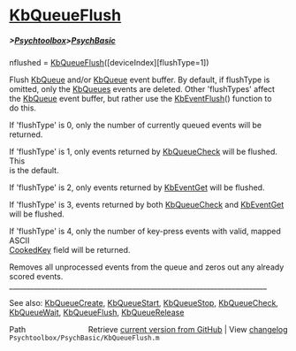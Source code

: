 # [KbQueueFlush](KbQueueFlush)
##### >[Psychtoolbox](Psychtoolbox)>[PsychBasic](PsychBasic)

 nflushed = [KbQueueFlush](KbQueueFlush)([deviceIndex][flushType=1])  
  
 Flush [KbQueue](KbQueue) and/or [KbQueue](KbQueue) event buffer. By default, if flushType is  
 omitted, only the [KbQueues](KbQueues) events are deleted. Other 'flushTypes' affect  
 the [KbQueue](KbQueue) event buffer, but rather use the [KbEventFlush](KbEventFlush)() function to  
 do this.  
  
 If 'flushType' is 0, only the number of currently queued events will be  
 returned.  
  
 If 'flushType' is 1, only events returned by [KbQueueCheck](KbQueueCheck) will be flushed. This  
 is the default.  
  
 If 'flushType' is 2, only events returned by [KbEventGet](KbEventGet) will be flushed.  
  
 If 'flushType' is 3, events returned by both [KbQueueCheck](KbQueueCheck) and [KbEventGet](KbEventGet)  
 will be flushed.  
  
 If 'flushType' is 4, only the number of key-press events with valid, mapped ASCII  
 [CookedKey](CookedKey) field will be returned.  
  
 Removes all unprocessed events from the queue and zeros out any already  
 scored events.  
\_\_\_\_\_\_\_\_\_\_\_\_\_\_\_\_\_\_\_\_\_\_\_\_\_\_\_\_\_\_\_\_\_\_\_\_\_\_\_\_\_\_\_\_\_\_\_\_\_\_\_\_\_\_\_\_\_\_\_\_\_\_\_\_\_\_\_\_\_\_\_\_\_  
  
See also: [KbQueueCreate](KbQueueCreate), [KbQueueStart](KbQueueStart), [KbQueueStop](KbQueueStop), [KbQueueCheck](KbQueueCheck),  
           [KbQueueWait](KbQueueWait), [KbQueueFlush](KbQueueFlush), [KbQueueRelease](KbQueueRelease)  




<div class="code_header" style="text-align:right;">
  <span style="float:left;">Path&nbsp;&nbsp;</span> <span class="counter">Retrieve <a href=
  "https://raw.github.com/Psychtoolbox-3/Psychtoolbox-3/beta/Psychtoolbox/PsychBasic/KbQueueFlush.m">current version from GitHub</a> | View <a href=
  "https://github.com/Psychtoolbox-3/Psychtoolbox-3/commits/beta/Psychtoolbox/PsychBasic/KbQueueFlush.m">changelog</a></span>
</div>
<div class="code">
  <code>Psychtoolbox/PsychBasic/KbQueueFlush.m</code>
</div>

